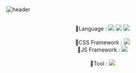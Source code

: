 
![header](https://capsule-render.vercel.app/api?type=venom&height=150&color=timeAuto&text=WooGi&fontAlignY=45&fontSize=40&textBg=false&fontColor=timeAuto&desc=23.06.21~&descAlignY=70)
         <!-- https://capsule-render.vercel.app/api?type=Waving&color=timeAuto&text=WooGi&fontAlignY=45&fontSize=40&height=150&animation=blinking&desc=23.06.21~&descAlignY=70 -->
<br><br>
<div align = "center">
 📱Language : <img src="https://img.shields.io/badge/JavaScript-F7DF1E?style=for-the-badge&logo=JavaScript&logoColor=black">
 <img src="https://img.shields.io/badge/HTML5-E34F26?style=for-the-badge&logo=HTML5&logoColor=white">
 <img src="https://img.shields.io/badge/CSS3-1572B6?style=for-the-badge&logo=CSS3&logoColor=white"><br><br>
 📖CSS Framework : <img src="https://img.shields.io/badge/Bootstrap-7952B3?style=for-the-badge&logo=Bootstrap&logoColor=white"><br>
 📖JS Framework : <img src="https://img.shields.io/badge/React-61DAFB?style=for-the-badge&logo=react&logoColor=black"><br><br>
 🔧Tool : <img src="https://img.shields.io/badge/VisualStudioCode-007ACC?style=for-the-badge&logo=visualstudiocode&logoColor=white">

<!--
**WooGi1020/WooGi1020** is a ✨ _special_ ✨ repository because its `README.md` (this file) appears on your GitHub profile.

Here are some ideas to get you started:

- 🔭 I’m currently working on ...
- 🌱 I’m currently learning ...
- 👯 I’m looking to collaborate on ...
- 🤔 I’m looking for help with ...
- 💬 Ask me about ...
- 📫 How to reach me: ...
- 😄 Pronouns: ...
- ⚡ Fun fact: ...
-->
